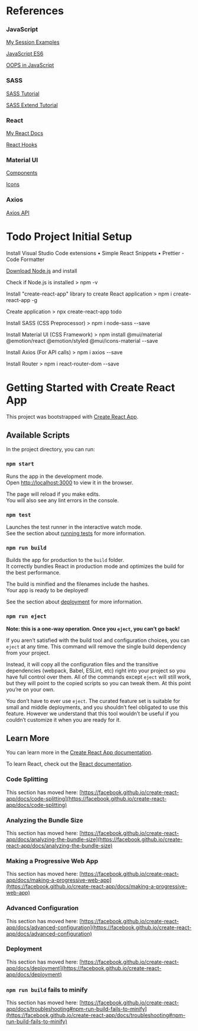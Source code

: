 # References

### JavaScript

[My Session Examples](https://github.com/Mounish-Kumar/JS6Demo)

[JavaScript ES6](https://www.youtube.com/watch?v=NCwa_xi0Uuc)

[OOPS in JavaScript](https://www.youtube.com/watch?v=PFmuCDHHpwk)


### SASS

[SASS Tutorial](https://www.youtube.com/watch?v=roywYSEPSvc)

[SASS Extend Tutorial](https://www.youtube.com/watch?v=is87ILGUQWU)


### React

[My React Docs](https://github.com/Mounish-Kumar/InterviewPreparation/blob/master/React%20%26%20Redux.txt)

[React Hooks](https://youtube.com/playlist?list=PLZlA0Gpn_vH8EtggFGERCwMY5u5hOjf-h)


### Material UI

[Components](https://mui.com/components/)

[Icons](https://mui.com/components/material-icons/)


### Axios

[Axios API](https://axios-http.com/docs/api_intro)



# Todo Project Initial Setup

Install Visual Studio Code extensions
• Simple React Snippets
• Prettier - Code Formatter

[Download Node.js](https://nodejs.org/en/download/) and install

Check if Node.js is installed
	> npm -v

Install "create-react-app" library to create React application
	> npm i create-react-app -g

Create application
	> npx create-react-app todo

Install SASS (CSS Preprocessor)
	> npm i node-sass --save

Install Material UI (CSS Framework)
	> npm install @mui/material @emotion/react @emotion/styled @mui/icons-material --save

Install Axios (For API calls)
	> npm i axios --save

Install Router
	> npm i react-router-dom --save



# Getting Started with Create React App

This project was bootstrapped with [Create React App](https://github.com/facebook/create-react-app).

## Available Scripts

In the project directory, you can run:

### `npm start`

Runs the app in the development mode.\
Open [http://localhost:3000](http://localhost:3000) to view it in the browser.

The page will reload if you make edits.\
You will also see any lint errors in the console.

### `npm test`

Launches the test runner in the interactive watch mode.\
See the section about [running tests](https://facebook.github.io/create-react-app/docs/running-tests) for more information.

### `npm run build`

Builds the app for production to the `build` folder.\
It correctly bundles React in production mode and optimizes the build for the best performance.

The build is minified and the filenames include the hashes.\
Your app is ready to be deployed!

See the section about [deployment](https://facebook.github.io/create-react-app/docs/deployment) for more information.

### `npm run eject`

**Note: this is a one-way operation. Once you `eject`, you can’t go back!**

If you aren’t satisfied with the build tool and configuration choices, you can `eject` at any time. This command will remove the single build dependency from your project.

Instead, it will copy all the configuration files and the transitive dependencies (webpack, Babel, ESLint, etc) right into your project so you have full control over them. All of the commands except `eject` will still work, but they will point to the copied scripts so you can tweak them. At this point you’re on your own.

You don’t have to ever use `eject`. The curated feature set is suitable for small and middle deployments, and you shouldn’t feel obligated to use this feature. However we understand that this tool wouldn’t be useful if you couldn’t customize it when you are ready for it.

## Learn More

You can learn more in the [Create React App documentation](https://facebook.github.io/create-react-app/docs/getting-started).

To learn React, check out the [React documentation](https://reactjs.org/).

### Code Splitting

This section has moved here: [https://facebook.github.io/create-react-app/docs/code-splitting](https://facebook.github.io/create-react-app/docs/code-splitting)

### Analyzing the Bundle Size

This section has moved here: [https://facebook.github.io/create-react-app/docs/analyzing-the-bundle-size](https://facebook.github.io/create-react-app/docs/analyzing-the-bundle-size)

### Making a Progressive Web App

This section has moved here: [https://facebook.github.io/create-react-app/docs/making-a-progressive-web-app](https://facebook.github.io/create-react-app/docs/making-a-progressive-web-app)

### Advanced Configuration

This section has moved here: [https://facebook.github.io/create-react-app/docs/advanced-configuration](https://facebook.github.io/create-react-app/docs/advanced-configuration)

### Deployment

This section has moved here: [https://facebook.github.io/create-react-app/docs/deployment](https://facebook.github.io/create-react-app/docs/deployment)

### `npm run build` fails to minify

This section has moved here: [https://facebook.github.io/create-react-app/docs/troubleshooting#npm-run-build-fails-to-minify](https://facebook.github.io/create-react-app/docs/troubleshooting#npm-run-build-fails-to-minify)
